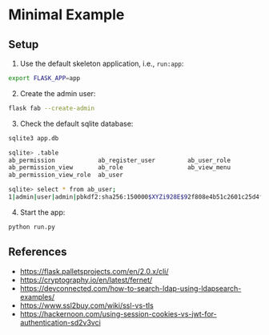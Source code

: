 # Minimal Example

## Setup

1. Use the default skeleton application, i.e., `run:app`:
```bash
export FLASK_APP=app
```

2. Create the admin user:
```bash
flask fab --create-admin
```

3. Check the default sqlite database:
```bash
sqlite3 app.db

sqlite> .table
ab_permission            ab_register_user         ab_user_role
ab_permission_view       ab_role                  ab_view_menu
ab_permission_view_role  ab_user

sqlite> select * from ab_user;
1|admin|user|admin|pbkdf2:sha256:150000$XYZi928E$92f808e4b51c2601c25d4f80c7a53fbaf19d7ea323a5ab779a5d3c430a7478c1|1|admin@fab.org|2021-12-30 13:32:53.946392|2|0|2021-12-30 13:21:00.829089|2021-12-30 13:21:00.829102||
```

4. Start the app:
```bash
python run.py
```

## References
* https://flask.palletsprojects.com/en/2.0.x/cli/
* https://cryptography.io/en/latest/fernet/
* https://devconnected.com/how-to-search-ldap-using-ldapsearch-examples/
* https://www.ssl2buy.com/wiki/ssl-vs-tls
* https://hackernoon.com/using-session-cookies-vs-jwt-for-authentication-sd2v3vci
